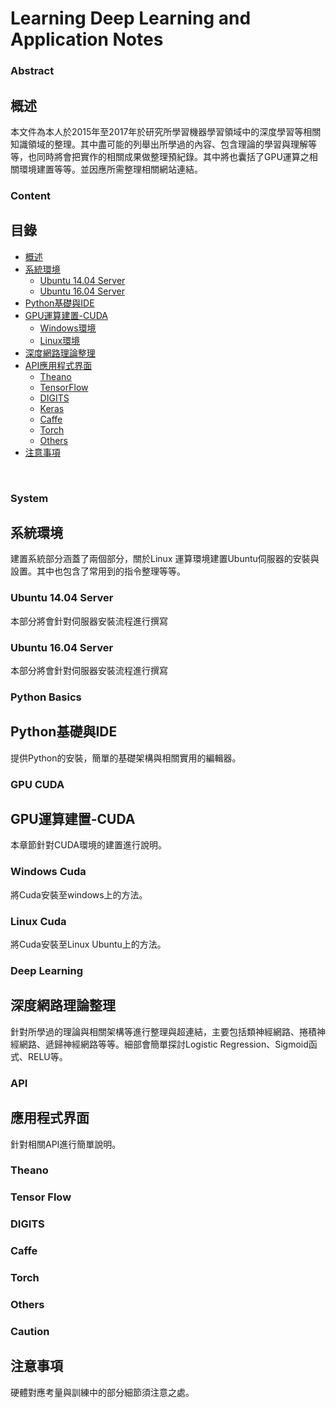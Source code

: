 # Learning Deep Learning and Application Notes

### Abstract
## 概述

本文件為本人於2015年至2017年於研究所學習機器學習領域中的深度學習等相關知識領域的整理。其中盡可能的列舉出所學過的內容、包含理論的學習與理解等等，也同時將會把實作的相關成果做整理預紀錄。其中將也囊括了GPU運算之相關環境建置等等。並因應所需整理相關網站連結。
<br />

### Content
## 目錄

* [概述](#abstract)
* [系統環境](#system)
    * [Ubuntu 14.04 Server](#ubuntu-1404-server)
    * [Ubuntu 16.04 Server](#ubuntu-1604-server)
* [Python基礎與IDE](#python-basics)
* [GPU運算建置-CUDA](#gpu-cuda)
    * [Windows環境](#Windows-cuda)
    * [Linux環境](#linux-cuda)
* [深度網路理論整理](#deep-learning)
* [API應用程式界面](#api)
    * [Theano](#theano)
    * [TensorFlow](#tensor-flow)
    * [DIGITS](#digits)
    * [Keras](#keras)
    * [Caffe](#caffe)
    * [Torch](#torch)
	* [Others](#others)
* [注意事項](#caution)

<br />

### System
## 系統環境

建置系統部分涵蓋了兩個部分，關於Linux 運算環境建置Ubuntu伺服器的安裝與設置。其中也包含了常用到的指令整理等等。
<br />

### Ubuntu 14.04 Server

本部分將會針對伺服器安裝流程進行撰寫<br />

### Ubuntu 16.04 Server

本部分將會針對伺服器安裝流程進行撰寫<br />

### Python Basics
## Python基礎與IDE

提供Python的安裝，簡單的基礎架構與相關實用的編輯器。

### GPU CUDA
## GPU運算建置-CUDA

本章節針對CUDA環境的建置進行說明。<br />

### Windows Cuda

將Cuda安裝至windows上的方法。

### Linux Cuda

將Cuda安裝至Linux Ubuntu上的方法。

### Deep Learning
## 深度網路理論整理

針對所學過的理論與相關架構等進行整理與超連結，主要包括類神經網路、捲積神經網路、遞歸神經網路等等。細部會簡單探討Logistic Regression、Sigmoid函式、RELU等。

### API
## 應用程式界面

針對相關API進行簡單說明。

### Theano

### Tensor Flow

### DIGITS

### Caffe

### Torch

### Others

### Caution
## 注意事項

硬體對應考量與訓練中的部分細節須注意之處。
